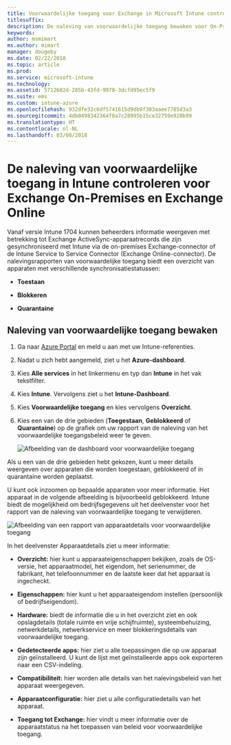 ```yaml
---
title: Voorwaardelijke toegang voor Exchange in Microsoft Intune controleren
titlesuffix: 
description: De naleving van voorwaardelijke toegang bewaken voor On-Premises Exchange en Exchange Online via Intune Azure Portal.
keywords: 
author: msmimart
ms.author: mimart
manager: dougeby
ms.date: 02/22/2018
ms.topic: article
ms.prod: 
ms.service: microsoft-intune
ms.technology: 
ms.assetid: 5712682d-285b-43fd-9978-3dcfd95ec5f9
ms.suite: ems
ms.custom: intune-azure
ms.openlocfilehash: 932dfe32c6df5741615d9db9f303aaee7785d3a3
ms.sourcegitcommit: 4db0498342364f8a7c28995b15ce32759e920b99
ms.translationtype: HT
ms.contentlocale: nl-NL
ms.lasthandoff: 03/08/2018
---
```

# <a name="monitor-conditional-access-compliance-for-on-premises-exchange-and-exchange-online-in-intune"></a>De naleving van voorwaardelijke toegang in Intune controleren voor Exchange On-Premises en Exchange Online

Vanaf versie Intune 1704 kunnen beheerders informatie weergeven met betrekking tot Exchange ActiveSync-apparaatrecords die zijn gesynchroniseerd met Intune via de on-premises Exchange-connector of de Intune Service to Service Connector (Exchange Online-connector). De nalevingsrapporten van voorwaardelijke toegang biedt een overzicht van apparaten met verschillende synchronisatiestatussen:

-   **Toestaan**

-   **Blokkeren**

-   **Quarantaine**

## <a name="to-monitor-conditional-access-compliance"></a>Naleving van voorwaardelijke toegang bewaken

1.  Ga naar [Azure Portal](https://portal.azure.com/) en meld u aan met uw Intune-referenties.

2.  Nadat u zich hebt aangemeld, ziet u het **Azure-dashboard**.

3.  Kies **Alle services** in het linkermenu en typ dan **Intune** in het vak tekstfilter.

4.  Kies **Intune**. Vervolgens ziet u het **Intune-Dashboard**.

5.  Kies **Voorwaardelijke toegang** en kies vervolgens **Overzicht**.

6.  Kies een van de drie gebieden (**Toegestaan**, **Geblokkeerd** of **Quarantaine**) op de grafiek om uw rapport van de naleving van het voorwaardelijke toegangsbeleid weer te geven.

    ![Afbeelding van de dashboard voor voorwaardelijke toegang](./media/CA-reporting-intune-1.png)

Als u een van de drie gebieden hebt gekozen, kunt u meer details weergeven over apparaten die worden toegestaan, geblokkeerd of in quarantaine worden geplaatst.

U kunt ook inzoomen op bepaalde apparaten voor meer informatie. Het apparaat in de volgende afbeelding is bijvoorbeeld geblokkeerd. Intune biedt de mogelijkheid om bedrijfsgegevens uit het deelvenster voor het rapport van de naleving van voorwaardelijke toegang te verwijderen.

![Afbeelding van een rapport van apparaatdetails voor voorwaardelijke toegang](./media/CA-reporting-intune-3.png)

In het deelvenster Apparaatdetails ziet u meer informatie:

-   **Overzicht:** hier kunt u apparaateigenschappen bekijken, zoals de OS-versie, het apparaatmodel, het eigendom, het serienummer, de fabrikant, het telefoonnummer en de laatste keer dat het apparaat is ingecheckt.

-   **Eigenschappen:** hier kunt u het apparaateigendom instellen (persoonlijk of bedrijfseigendom).

-   **Hardware:** biedt de informatie die u in het overzicht ziet en ook opslagdetails (totale ruimte en vrije schijfruimte), systeembehuizing, netwerkdetails, netwerkservice en meer blokkeringsdetails van voorwaardelijke toegang.

-   **Gedetecteerde apps:** hier ziet u alle toepassingen die op uw apparaat zijn geïnstalleerd. U kunt de lijst met geïnstalleerde apps ook exporteren naar een CSV-indeling.

-   **Compatibiliteit:** hier worden alle details van het nalevingsbeleid van het apparaat weergegeven.

-   **Apparaatconfiguratie:** hier ziet u alle configuratiedetails van het apparaat.

-   **Toegang tot Exchange:** hier vindt u meer informatie over de apparaatstatus na het toepassen van beleid voor voorwaardelijke toegang.
